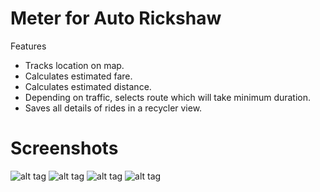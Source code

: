 # Meter for Auto Rickshaw
Features
- Tracks location on map. 
- Calculates estimated fare.
- Calculates estimated distance.
- Depending on traffic, selects route which will take minimum duration.
- Saves all details of rides in a recycler view.

# Screenshots
![alt tag](https://github.com/mayank26saxena/MeterforAutoRickshaw/blob/master/1.png)
![alt tag](https://github.com/mayank26saxena/MeterforAutoRickshaw/blob/master/2.png)
![alt tag](https://github.com/mayank26saxena/MeterforAutoRickshaw/blob/master/4.png)
![alt tag](https://github.com/mayank26saxena/MeterforAutoRickshaw/blob/master/5.png)
